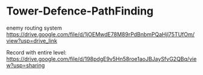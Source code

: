 # Tower-Defence-PathFinding

enemy routing system
https://drive.google.com/file/d/1jOEMwdE78M89rPdBnbmPQaHjl75TUfOm/view?usp=drive_link

Record with entire level:
https://drive.google.com/file/d/198pdgE9v5Hn58roe1aoJBJaySfvG2QBq/view?usp=sharing
